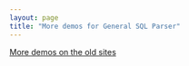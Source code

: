```yaml
---
layout: page
title: "More demos for General SQL Parser"
---
```


[More demos on the old sites](http://www.dpriver.com/blog/list-of-demos-illustrate-how-to-use-general-sql-parser/)